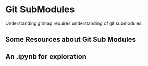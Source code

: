 # Git SubModules

Understanding gitmap requires understanding of git submodules.

## Some Resources about Git Sub Modules

## An .ipynb for exploration
